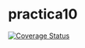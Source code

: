 # practica10

[![Coverage Status](https://coveralls.io/repos/github/ULL-ESIT-INF-DSI-2324/practica10/badge.svg?branch=main)](https://coveralls.io/github/ULL-ESIT-INF-DSI-2324/practica10?branch=main)
